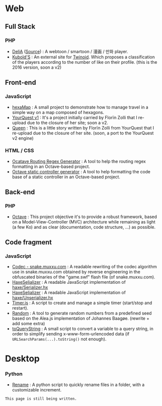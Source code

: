 # Web
## Full Stack
### PHP
 - [DeliA](https://delia.angelisium.fr/) ([Source](https://gitlab.com/Angelisium/delia)) : A webtoon / smartoon / 漫画 / 만화 player.
 - [Kuboïd'S](https://kuboid.angelisium.fr/) : An external site for [Twinoid](https://twinoid.com). Which proposes a classification of the players according to the number of like on their profile. (this is the 2016 version, soon a v2)
## Front-end
### JavaScript
 - [hexaMap](https://angelisium.fr/hexaMap/) : A small project to demonstrate how to manage travel in a simple way on a map composed of hexagons.
 - [YourQuest v1](https://angelisium.fr/YourQuest/) : It's a project initially carried by Florïn Zolli that I re-upload due to the closure of her site; soon a v2.
 - [Queen](https://angelisium.fr/Queen/) : This is a little story written by Florïn Zolli from YourQuest that I re-upload due to the closure of her site. (soon, a port to the YourQuest v2 engine)
### HTML / CSS
 - [Ocatave Routing Regex Generator](https://codepen.io/Angelisium/full/KKXLYmK) : A tool to help the routing regex formatting in an Octave-based project.
 - [Octave static controller generator](https://codepen.io/Angelisium/full/ZEXmymx) : A tool to help formatting the code base of a static controller in an Octave-based project.
## Back-end
### PHP
 - [Octave](https://gitlab.com/Angelisium/octave) : This project objective it's to provide a robust framework, based on a Model-View-Controller (MVC) architecture while remaining as light (a few Ko) and as clear (documentation, code structure, ...) as possible.
## Code fragment
### JavaScript
 - [Codec - snake.muxxu.com](https://gitlab.com/-/snippets/2291323) : A readable rewriting of the codec algorithm use in snake.muxxu.com obtained by reverse engineering in the obfuscated binaries of the "game.swf" flash file (of snake.muxxu.com).
 - [HaxeSelializer](https://gitlab.com/-/snippets/2195291) : A readable JavaScript implementation of [haxe/Serializer.hx](https://github.com/HaxeFoundation/haxe/blob/development/std/haxe/Serializer.hx)
 - [HaxeSelializer](https://gitlab.com/-/snippets/2195246) : A readable JavaScript implementation of [haxe/Unserializer.hx](https://github.com/HaxeFoundation/haxe/blob/development/std/haxe/Unserializer.hx)
 - [Timer.js](https://gitlab.com/-/snippets/2280195) : A script to create and manage a simple timer (start/stop and restart).
 - [Random](https://github.com/Angelisium/Random) : A tool to generate random numbers from a predefined seed based on the Alea.js implementation of Johannes Baagøe. (rewrite + add some extra)
 - [toQueryString](https://github.com/Angelisium/toQueryString) : A small script to convert a variable to a query string, in order to simplify sending x-www-form-urlencoded data (if `URLSearchParams(...).toString()` not enough).
# Desktop
### Python
 - [Rename](https://github.com/Angelisium/Rename) : A python script to quickly rename files in a folder, with a customizable increment.

```
This page is still being written.
```

